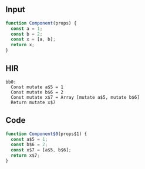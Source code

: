 
## Input

```javascript
function Component(props) {
  const a = 1;
  const b = 2;
  const x = [a, b];
  return x;
}

```

## HIR

```
bb0:
  Const mutate a$5 = 1
  Const mutate b$6 = 2
  Const mutate x$7 = Array [mutate a$5, mutate b$6]
  Return mutate x$7
```

## Code

```javascript
function Component$0(props$1) {
  const a$5 = 1;
  const b$6 = 2;
  const x$7 = [a$5, b$6];
  return x$7;
}

```
      